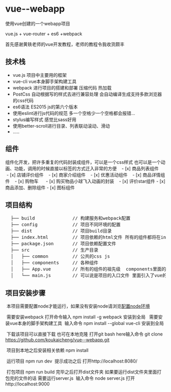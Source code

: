 # vue--webapp
 使用vue创建的一个webapp项目
 
 vue.js + vue-router + es6 +webpack
 
 首先感谢黄轶老师的vue开发教程，老师的教程令我收货颇丰
 
 ## 技术栈
 
 * vue.js 项目中主要用的框架
 * vue-cli vue本身脚手架构建工具
 * webpack 进行项目的搭建和部署 压缩代码 热加载
 * PostCss 自动根据写的样式去进行兼容处理 会自动编译生成支持多款浏览器的css代码
 * es6语法 ES2015 js的第六个版本
 * 使用eslint进行js代码的规范 多一个空格少一个空格都会报错...
 * stylus编写样式 感觉比sass好用
 * 使用better-scroll进行目录、列表联动滚动、滑动
 * .....
 ## 组件
 
   组件化开发，把许多重复的代码封装成组件，可以是一个css样式 也可以是一个动画、功能，调用的时候直接以标签的方式迁入非常的方便
    - [x] 商品列表组件   
    - [x] 店铺评价组件
    - [x] 商家介绍组件
    - [x] 优惠活动组件
    - [x] 商品详情组件
    - [x] 购物车   
    - [x] 购买物品小球飞入动画的封装
    - [x] 评价star组件
    - [x] 商品添加、删除组件
    - [x] 图标组件
 ## 项目结构
 <pre>
  ├── build              // 构建服务和webpack配置
  ├── config             // 项目不同环境的配置
  ├── dist               // 项目build目录
  ├── index.html         // 项目依赖的html文件 所有的组件都将在index.html上面展示
  ├── package.json       // 项目依赖配置文件
  ├── src                // 生产目录
  │   ├── common         // 公共的css js 
  │   ├── components     // 各种组件
  │   ├── App.vue        // 所有的组件的祖先级  components里面的组件都是相对于App.vue的子组件
  │   └── main.js        // 可以说是项目的入口文件 里面引入了vue的ajax请求方法、路由方法
</pre> 

## 项目安装步骤
  
  本项目需要配置node才能运行，如果没有安装node请浏览[配置node环境](http://blog.csdn.net/pengpegv5yaya/article/details/51885829)
  
  需要安装webpack 打开命令输入 npm install -g webpack 安装到全局
  
  需要安装vue本身的脚手架构建工具  输入命令  npm install --global vue-cli 安装到全局
   
  下载该项目可以直接下载 也可在本地克隆  打开git bash here输入命令 git clone https://github.com/koukaicheng/vue--webapp.git
   
  项目到本地之后安装相关依赖 npm install 
  
  运行项目 npm run dev  提示成功之后 打开http://localhost:8080/

  打包项目 npm run build 完毕之后打开dist文件夹 如果要运行dist文件夹里面打包完的文件的话 需要运行server.js  输入命令 node server.js 打开         http://localhost:9000

  


